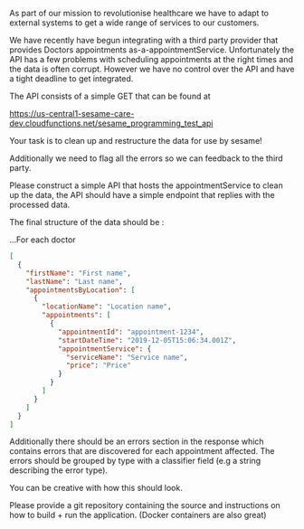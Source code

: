 As part of our mission to revolutionise healthcare we have to adapt to external systems to get a wide range of services to our customers.

We have recently have begun integrating with a third party provider that provides Doctors appointments as-a-appointmentService. 
Unfortunately the API has a few problems with scheduling appointments at the right times and the data is often corrupt. 
However we have no control over the API and have a tight deadline to get integrated.

The API consists of a simple GET that can be found at

https://us-central1-sesame-care-dev.cloudfunctions.net/sesame_programming_test_api

Your task is to clean up and restructure the data for use by sesame!

Additionally we need to flag all the errors so we can feedback to the third party.

Please construct a simple API that hosts the appointmentService to clean up the data, the API should have a simple endpoint that 
replies with the processed data.

The final structure of the data should be :

…For each doctor

```json
[
  {
    "firstName": "First name",
    "lastName": "Last name",
    "appointmentsByLocation": [
      {
        "locationName": "Location name",
        "appointments": [
          {
            "appointmentId": "appointment-1234",
            "startDateTime": "2019-12-05T15:06:34.001Z",
            "appointmentService": {
              "serviceName": "Service name",
              "price": "Price"
            }
          }
        ]
      }
    ]
  }
]
```

Additionally there should be an errors section in the response which contains errors that are discovered for each
 appointment affected. The errors should be grouped by type with a classifier field (e.g a string describing the error
 type).

You can be creative with how this should look.

Please provide a git repository containing the source and instructions on how to build + run the application. (Docker 
containers are also great)
